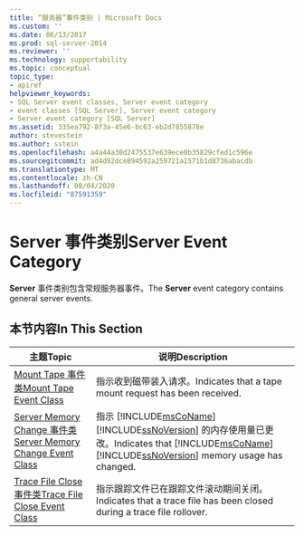```yaml
---
title: “服务器”事件类别 | Microsoft Docs
ms.custom: ''
ms.date: 06/13/2017
ms.prod: sql-server-2014
ms.reviewer: ''
ms.technology: supportability
ms.topic: conceptual
topic_type:
- apiref
helpviewer_keywords:
- SQL Server event classes, Server event category
- event classes [SQL Server], Server event category
- Server event category [SQL Server]
ms.assetid: 335ea792-8f3a-45e6-bc63-eb2d7855878e
author: stevestein
ms.author: sstein
ms.openlocfilehash: a4a44a38d2475537e639ece0b35829cfed1c596e
ms.sourcegitcommit: ad4d92dce894592a259721a1571b1d8736abacdb
ms.translationtype: MT
ms.contentlocale: zh-CN
ms.lasthandoff: 08/04/2020
ms.locfileid: "87591359"
---
```

# <a name="server-event-category"></a><span data-ttu-id="7f66d-102">Server 事件类别</span><span class="sxs-lookup"><span data-stu-id="7f66d-102">Server Event Category</span></span>
  <span data-ttu-id="7f66d-103">**Server** 事件类别包含常规服务器事件。</span><span class="sxs-lookup"><span data-stu-id="7f66d-103">The **Server** event category contains general server events.</span></span>  
  
## <a name="in-this-section"></a><span data-ttu-id="7f66d-104">本节内容</span><span class="sxs-lookup"><span data-stu-id="7f66d-104">In This Section</span></span>  
  
|<span data-ttu-id="7f66d-105">主题</span><span class="sxs-lookup"><span data-stu-id="7f66d-105">Topic</span></span>|<span data-ttu-id="7f66d-106">说明</span><span class="sxs-lookup"><span data-stu-id="7f66d-106">Description</span></span>|  
|-----------|-----------------|  
|[<span data-ttu-id="7f66d-107">Mount Tape 事件类</span><span class="sxs-lookup"><span data-stu-id="7f66d-107">Mount Tape Event Class</span></span>](mount-tape-event-class.md)|<span data-ttu-id="7f66d-108">指示收到磁带装入请求。</span><span class="sxs-lookup"><span data-stu-id="7f66d-108">Indicates that a tape mount request has been received.</span></span>|  
|[<span data-ttu-id="7f66d-109">Server Memory Change 事件类</span><span class="sxs-lookup"><span data-stu-id="7f66d-109">Server Memory Change Event Class</span></span>](server-memory-change-event-class.md)|<span data-ttu-id="7f66d-110">指示 [!INCLUDE[msCoName](../../includes/msconame-md.md)] [!INCLUDE[ssNoVersion](../../includes/ssnoversion-md.md)] 的内存使用量已更改。</span><span class="sxs-lookup"><span data-stu-id="7f66d-110">Indicates that [!INCLUDE[msCoName](../../includes/msconame-md.md)] [!INCLUDE[ssNoVersion](../../includes/ssnoversion-md.md)] memory usage has changed.</span></span>|  
|[<span data-ttu-id="7f66d-111">Trace File Close 事件类</span><span class="sxs-lookup"><span data-stu-id="7f66d-111">Trace File Close Event Class</span></span>](trace-file-close-event-class.md)|<span data-ttu-id="7f66d-112">指示跟踪文件已在跟踪文件滚动期间关闭。</span><span class="sxs-lookup"><span data-stu-id="7f66d-112">Indicates that a trace file has been closed during a trace file rollover.</span></span>|  
  
  
